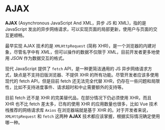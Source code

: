 # AJAX

**AJAX** (Asynchronous JavaScript And XML，异步 JS 和 XML)，指的是 JavaScript 发出的异步网络请求，可以实现页面的局部更新，使用户与页面的交互更顺畅。

最早实现 AJAX 技术的是 `XMLHttpRequest` (简称 XHR)，是一个浏览器的内建对象，尽管名字中有 _XML_，但可以操作的数据不仅限于 XML，目前开发者更多地使用 _JSON_ 作为数据交互的格式。

现代 JavaScript 提供了 `fetch` API，是一种更简洁通用的 JS 异步网络请求方式，缺点是不支持旧版浏览器、不提供 XHR 的所有功能。尽管开发者应该多使用现代的 fetch API，但是目前 fetch 还无法完全代替 XHR，仍存在一些问题和局限性，比如不支持进度事件、请求超时和中止需要额外的支持等。

目前 fetch 还不是 XHR 的完美替代品，在部分情况下仍必须使用 XHR，而且 XHR 也不比 fetch 差太多，已有的使用 XHR 的应用数量也很多，比如 Vue 技术栈推荐的网络请求库 `Axios` 在浏览器端就是基于 XHR 的。对于开发者来说，`XMLHttpRequest` 和 `fetch` 这两种 **AJAX** 技术都应该掌握，根据实际情况确定使用哪一种。
